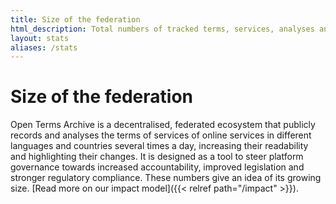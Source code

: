```yaml
---
title: Size of the federation
html_description: Total numbers of tracked terms, services, analyses and publications in the Open Terms Archive ecosystem
layout: stats
aliases: /stats
---
```


# Size of the federation

Open Terms Archive is a decentralised, federated ecosystem that publicly records and analyses the terms of services of online services in different languages and countries several times a day, increasing their readability and highlighting their changes. It is designed as a tool to steer platform governance towards increased accountability, improved legislation and stronger regulatory compliance. These numbers give an idea of its growing size. [Read more on our impact model]({{< relref path="/impact" >}}).
